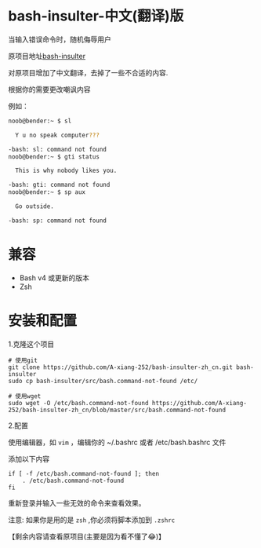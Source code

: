 # bash-insulter-中文(翻译)版
当输入错误命令时，随机侮辱用户

原项目地址[bash-insulter](https://github.com/hkbakke/bash-insulter)

对原项目增加了中文翻译，去掉了一些不合适的内容.

根据你的需要更改嘲讽内容

例如：

```bash
noob@bender:~ $ sl

  Y u no speak computer???

-bash: sl: command not found
noob@bender:~ $ gti status

  This is why nobody likes you.

-bash: gti: command not found
noob@bender:~ $ sp aux

  Go outside.

-bash: sp: command not found
```

# 兼容
* Bash v4 或更新的版本
* Zsh

# 安装和配置

1.克隆这个项目

    # 使用git
    git clone https://github.com/A-xiang-252/bash-insulter-zh_cn.git bash-insulter
    sudo cp bash-insulter/src/bash.command-not-found /etc/

    # 使用wget
    sudo wget -O /etc/bash.command-not-found https://github.com/A-xiang-252/bash-insulter-zh_cn/blob/master/src/bash.command-not-found

2.配置

使用编辑器，如 `vim` ，编辑你的 ~/.bashrc 或者 /etc/bash.bashrc 文件

添加以下内容

```
if [ -f /etc/bash.command-not-found ]; then
    . /etc/bash.command-not-found
fi
```
重新登录并输入一些无效的命令来查看效果。


注意: 如果你是用的是 `zsh` ,你必须将脚本添加到 `.zshrc`

【剩余内容请查看原项目(主要是因为看不懂了😂)】
